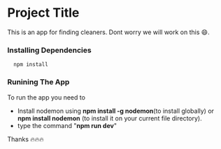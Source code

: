 # Project Title

This is an app for finding cleaners. Dont worry we will work on this 😄.

### Installing Dependencies

```
  npm install
```

### Runining The App
To run the app you need to
* Install nodemon using __npm install -g nodemon__(to install globally) or __npm install nodemon__ (to install it on your current file directory).
* type the command "__npm run dev__"

Thanks 🔥🔥🔥
